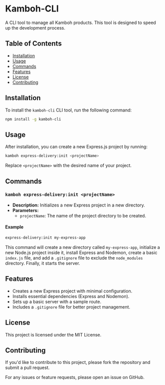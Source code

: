 # Kamboh-CLI

A CLI tool to manage all Kamboh products. This tool is designed to speed up the development process.

## Table of Contents

- [Installation](#installation)
- [Usage](#usage)
- [Commands](#commands)
- [Features](#features)
- [License](#license)
- [Contributing](#contributing)

## Installation

To install the `kamboh-cli` CLI tool, run the following command:

```bash
npm install -g kamboh-cli
```

## Usage

After installation, you can create a new Express.js project by running:

```bash
kamboh express-delivery:init <projectName>
```

Replace `<projectName>` with the desired name of your project.

## Commands

### `kamboh express-delivery:init <projectName>`

- **Description:** Initializes a new Express project in a new directory.
- **Parameters:**
  - `projectName`: The name of the project directory to be created.

#### Example

```bash
express-delivery:init my-express-app
```

This command will create a new directory called `my-express-app`, initialize a new Node.js project inside it, install Express and Nodemon, create a basic `index.js` file, and add a `.gitignore` file to exclude the `node_modules` directory. Finally, it starts the server.

## Features

- Creates a new Express project with minimal configuration.
- Installs essential dependencies (Express and Nodemon).
- Sets up a basic server with a sample route.
- Includes a `.gitignore` file for better project management.

## License

This project is licensed under the MIT License.

## Contributing

If you'd like to contribute to this project, please fork the repository and submit a pull request.

For any issues or feature requests, please open an issue on GitHub.

